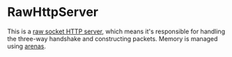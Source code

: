 # RawHttpServer

This is a [raw socket HTTP server](https://squidarth.com/networking/systems/rc/2018/05/28/using-raw-sockets.html), which means it's responsible for handling the three-way handshake and constructing packets. Memory is managed using [arenas](https://www.rfleury.com/p/enter-the-arena-talk).